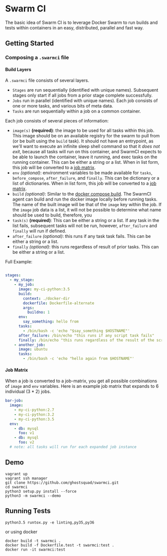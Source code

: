 Swarm CI
========

The basic idea of Swarm CI is to leverage Docker Swarm to run builds and tests within containers in an easy, distributed, parallel and fast way.

## Getting Started

### Composing a `.swarmci` file

#### Build Layers

A `.swarmci` file consists of several layers.

* `Stages` are run sequentially (identified with unique names). Subsequent stages only start if all jobs from a prior stage complete successfully.
* `Jobs` run in parallel (identified with unique names). Each job consists of one or more tasks, and various bits of meta data.
* `Tasks` are run sequentially within a job on a common container.

Each job consists of several pieces of information:

* `image(s)` **(required)**: the image to be used for all tasks within this job. This image should be on an available registry for the swarm to pull from (or be built using the `build` task). It should not have an entrypoint, as we'll want to execute an infinite sleep shell command so that it _does not exit_, because all tasks will run on this container, and SwarmCI expects to be able to launch the container, leave it running, and exec tasks on the running container. This can be either a string or a list. When in list form, this job will be converted to a [job matrix](#job-matrix).
* `env` _(optional)_: environment variables to be made available for `tasks`, `before_compose`, `after_failure`, and `finally`. This can be dictionary or a list of dictionaries. When in list form, this job will be converted to a [job matrix](#job-matrix).
* `build` _(optional)_: Similar to the [docker compose build](https://docs.docker.com/compose/compose-file/#build). The SwarmCI agent can build and run the docker image locally before running tasks. The name of the built image will be that of the `image` key within the job. If the `image` job data is a list, it will not be possible to determine what name should be used to build, therefore, you
* `task(s)` **(required)**: This can be either a string or a list. If any task in the list fails, subsequent tasks will not be run, however, `after_failure` and `finally` will run if defined.
* `after_failure` _(optional)_: this runs if any task task fails. This can be either a string or a list.
* `finally` _(optional)_: this runs regardless of result of prior tasks. This can be either a string or a list.

Full Example:

```yaml

stages:
  - my_stage:
    - my_job:
      image: my-ci-python:3.5
      build:
        context: ./docker-dir
        dockerfile: Dockerfile-alternate
        args:
          buildno: 1
      env:
        say_something: hello from 
      tasks:
        - /bin/bash -c 'echo "$say_something $HOSTNAME"'
      after_failure: /bin/echo "this runs if any script task fails"
      finally: /bin/echo "this runs regardless of the result of the script tasks"
    - another_job:
      image: ubuntu
      tasks:
        - /bin/bash -c 'echo "hello again from $HOSTNAME"'
```

#### <a name="job-matrix"></a>Job Matrix

When a job is converted to a job-matrix, you get all possible combinations of `image` and `env` variables. Here is an example job matrix that expands to 6 individual (3 \* 2) jobs.

```yaml
bar-job:
  image:
    - my-ci-python:2.7
    - my-ci-python:3.2
    - my-ci-python:3.5
  env:
    - db: mysql
      foo: v1
    - db: mysql
      foo: v2
  # note: all tasks will run for each expanded job instance
```

## Demo

```
vagrant up
vagrant ssh manager
git clone https://github.com/ghostsquad/swarmci.git
cd swarmci
python3 setup.py install --force
python3 -m swarmci --demo
```

## Running Tests

```
python3.5 runtox.py -e linting,py35,py36
```

or using docker

```
docker build -t swarmci . 
docker build -f Dockerfile.test -t swarmci:test .        
docker run -it swarmci:test
```